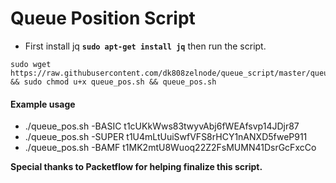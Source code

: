 # Queue Position Script

*  First install jq **`sudo apt-get install jq`** then run the script.
```
sudo wget https://raw.githubusercontent.com/dk808zelnode/queue_script/master/queue_pos.sh && sudo chmod u+x queue_pos.sh && queue_pos.sh
```
#### Example usage
*  ./queue_pos.sh -BASIC t1cUKkWws83twyvAbj6fWEAfsvp14JDjr87
*  ./queue_pos.sh -SUPER t1U4mLtUuiSwfVFS8rHCY1nANXD5fweP911
*  ./queue_pos.sh -BAMF t1MK2mtU8Wuoq22Z2FsMUMN41DsrGcFxcCo

**Special thanks to Packetflow for helping finalize this script.**
